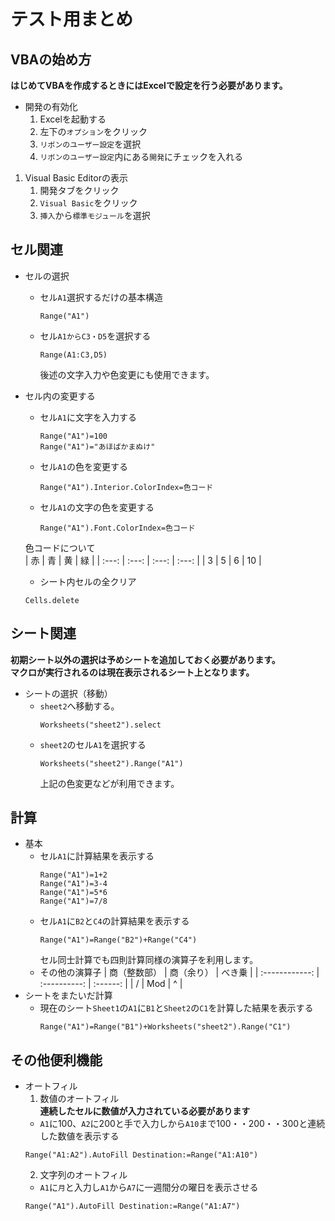 # テスト用まとめ<br>

## VBAの始め方
**はじめてVBAを作成するときにはExcelで設定を行う必要があります。**<br>
* 開発の有効化
    1. Excelを起動する
    2. 左下の`オプション`をクリック
    3. `リボンのユーザー設定`を選択
    4. `リボンのユーザー設定`内にある`開発`にチェックを入れる
   
1. Visual Basic Editorの表示
    1. 開発タブをクリック
    2. `Visual Basic`をクリック
    3. `挿入`から`標準モジュール`を選択

## セル関連

* セルの選択

    * セル`A1`選択するだけの基本構造<br>
        ```VBA:A1の選択
        Range("A1")
        ```

    * セル`A1からC3・D5`を選択する
        ```VBA:選択応用
        Range(A1:C3,D5)
        ```
        後述の文字入力や色変更にも使用できます。

* セル内の変更する

    * セル`A1`に文字を入力する
        ```VBA:A1に文字を入力
        Range("A1")=100
        Range("A1")="あほばかまぬけ"
        ```
    * セル`A1`の色を変更する
        ```VBA:セル色変更
        Range("A1").Interior.ColorIndex=色コード
        ```
    * セル`A1`の文字の色を変更する
        ```
        Range("A1").Font.ColorIndex=色コード
        ```
    色コードについて<br>
    |  赤   |  青   |  黄   |  緑   |
    | :---: | :---: | :---: | :---: |
    |   3   |   5   |   6   |  10   |

    * シート内セルの全クリア
    ```VBA:クリア
    Cells.delete
    ```
## シート関連
 **初期シート以外の選択は予めシートを追加しておく必要があります。**<br>
 **マクロが実行されるのは現在表示されるシート上となります。**<br>
* シートの選択（移動）
    * `sheet2`へ移動する。
        ```
        Worksheets("sheet2").select
        ```
    * `sheet2`のセル`A1`を選択する
        ```
        Worksheets("sheet2").Range("A1")
        ```
        上記の色変更などが利用できます。

## 計算
* 基本
    * セル`A1`に計算結果を表示する
        ```VBA:四則計算
        Range("A1")=1+2
        Range("A1")=3-4
        Range("A1")=5*6
        Range("A1")=7/8
        ```
    * セル`A1`に`B2`と`C4`の計算結果を表示する
        ```
        Range("A1")=Range("B2")+Range("C4")
        ```
        セル同士計算でも四則計算同様の演算子を利用します。
    * その他の演算子
        | 商（整数部） | 商（余り） | べき乗 |
        | :------------: | :----------: | :------: |
        | /            | Mod        | ^      |
* シートをまたいだ計算
    * 現在のシート`Sheet1`の`A1`に`B1`と`Sheet2`の`C1`を計算した結果を表示する
        ```VBA:シート演算
        Range("A1")=Range("B1")+Worksheets("sheet2").Range("C1")
        ```
## その他便利機能
* オートフィル
    1. 数値のオートフィル<br>
    **連続したセルに数値が入力されている必要があります**
    * `A1`に100、`A2`に200と手で入力しから`A10`まで100・・200・・300と連続した数値を表示する
    ```VBA:数値オートフィル
    Range("A1:A2").AutoFill Destination:=Range("A1:A10")
    ```
    2. 文字列のオートフィル
   * `A1`に`月`と入力し`A1`から`A7`に一週間分の曜日を表示させる
    ```VBA:文字列オートフィル
    Range("A1").AutoFill Destination:=Range("A1:A7")
